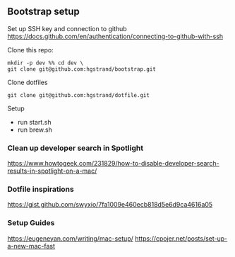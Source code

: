 
## Bootstrap setup

Set up SSH key and connection to github
https://docs.github.com/en/authentication/connecting-to-github-with-ssh

Clone this repo:
```
mkdir -p dev %% cd dev \
git clone git@github.com:hgstrand/bootstrap.git
```
Clone dotfiles
```
git clone git@github.com:hgstrand/dotfile.git
```

Setup 
- run start.sh
- run brew.sh



### Clean up developer search in Spotlight
https://www.howtogeek.com/231829/how-to-disable-developer-search-results-in-spotlight-on-a-mac/

### Dotfile inspirations
https://gist.github.com/swyxio/7fa1009e460ecb818d5e6d9ca4616a05


### Setup Guides
https://eugeneyan.com/writing/mac-setup/
https://cpojer.net/posts/set-up-a-new-mac-fast


